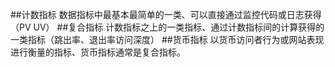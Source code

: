 ##计数指标
数据指标中最基本最简单的一类、可以直接通过监控代码或日志获得（PV UV）
##复合指标
计数指标之上的一类指标、通过计数指标间的计算获得的一类指标（跳出率、退出率访问深度）
##货币指标
以货币访问者行为或网站表现进行衡量的指标、货币指标通常是复合指标。